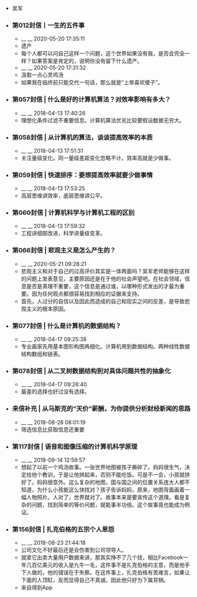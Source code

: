 - 吴军
- ### 第012封信丨一生的五件事
    - __ __ 2020-05-20 17:35:11
    - 遗产
    - 每个人都可以问自己这样一个问题，这个世界如果没有我，是否会完全一样？如果答案是肯定的，说明你没有留下什么遗产。
    - __ __ 2020-05-20 17:31:32
    - 汲取一点心灵鸡汤
    - 如果我在临终前只能交代一句话，那么就是“上帝喜欢傻子”。
- ### 第057封信 | 什么是好的计算机算法？对效率影响有多大？
    - __ __ 2018-04-13 17:40:26
    - 理想化条件过滤不重要信息。计算机算法优劣比较要假设数据无穷大。
- ### 第058封信 | 从计算机的算法，谈谈提高效率的本质
    - __ __ 2018-04-13 17:51:31
    - 关注量级变化。同一量级差距变化忽略不计。效率高就是少做事。
- ### 第059封信 | 快速排序：要想提高效率就要少做事情
    - __ __ 2018-04-13 17:53:25
    - 高层思维讲效率，底层思维讲公平。
- ### 第060封信 | 计算机科学与计算机工程的区别
    - __ __ 2018-04-13 17:59:32
    - 工程讲细部改进，科学讲量级变革。
- ### 第066封信 | 悲观主义是怎么产生的？
    - __ __ 2020-05-21 09:28:21
    - 悲观主义和对于自己的过高评价其实是一体两面吗？吴军老师能够在这样的问题上发表意见，主要原因还是在于他的社会声望吧。在社会领域，信息是否是真理不重要，这个信息是通过谁，以哪种形式发出的才最为重要。因为任何观点都很容易找到相应的证据来支持。
    - 首先，人过分的自信以及因此而造成的自己和现实之间的反差，是导致悲观主义的根本原因。
- ### 第077封信 | 什么是计算机的数据结构？
    - __ __ 2018-04-17 09:25:38
    - 专业画家先用基本图形构图再细化。计算机用到数据结构。两种线性数据结构数组和链表。
- ### 第078封信 | 从二叉树数据结构到对具体问题共性的抽象化
    - __ __ 2018-04-17 09:26:40
    - 最差的选择也好过没有选择。
- ### 来信补充 | 从马斯克的“天价”薪酬，为你提供分析财经新闻的思路
    - __ __ 2018-08-28 08:01:19
    - 筛选信息比获取信息还重要
- ### 第117封信 | 语音和图像压缩的计算机科学原理
    - __ __ 2018-09-14 12:59:57
    - 想起了以前一个鸡汤故事。一张世界地图被孩子撕碎了。妈妈很生气，决定给他个教训，于是让他拼起来，否则不能吃饭。可是不一会，小孩就拼好了。妈妈很意外。这么复杂的地图，国与国之间的位置关系连大人都不知道，为什么小孩能这么快找对？孩子告诉妈妈，原来，地图背面画着一幅人物照片。人对了，世界就对了。故事本来是要宣传这个道理。看是复杂的问题，找到简单的等价问题，就能事半功倍。这个故事竟也能成为例证。
- ### 第156封信 | 扎克伯格的五宗个人恩怨
    - __ __ 2018-08-23 21:44:18
    - 公司文化不好最后还是会伤害到公司领导人。
    - 就拿它出卖大量用户数据来讲，那其实挣不了几个钱，相比Facebook一年几百亿美元的收入是九牛一毛，这件事不是扎克伯格的主意，而是他手下人做的，他的错误在于失察。在这件事上，扎克伯格有苦难言，如果让下面的人顶缸，反而显得自己不真诚，因此他只好为下属背锅。
    - 来自得到App
